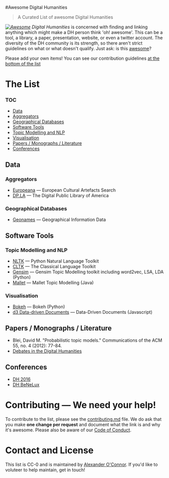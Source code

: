 #Awesome Digital Humanities

> A Curated List of awesome Digital Humanities

*[![Awesome](https://cdn.rawgit.com/sindresorhus/awesome/d7305f38d29fed78fa85652e3a63e154dd8e8829/media/badge.svg)](https://github.com/sindresorhus/awesome) Digital Humanities* is concerned with finding and linking anything which might make a DH person think 'oh! awesome'. This can be a tool, a library, a paper, presentation, website, or even a twitter account. The diversity of the DH community is its strength, so there aren't strict guidelines on what or what doesn't qualify. Just ask: is this [awesome](awesome.md)?

Please add your own items! You can see our contribution guidelines [at the bottom of the list](#contributing--we-need-your-help)

# The List
### TOC
* [Data](#Data)
* [Aggregators](#aggregators)
* [Geographical Databases](#geographical-databases)
* [Software Tools](#software-tools)
* [Topic Modelling and NLP](#topic-modelling-and-nlp)
* [Visualisation](#visualisation) 
* [Papers / Monographs / Literature](#papers--monographs--literature)
* [Conferences](#conferences)


## Data

### Aggregators

* [Europeana](http://www.europeana.eu/portal/) &mdash; European Cultural Artefacts Search
* [DP.LA](https://dp.la/) &mdash; The Digital Public Library of America

### Geographical Databases

* [Geonames](http://www.geonames.org/) &mdash; Geographical Information Data

## Software Tools

### Topic Modelling and NLP 

* [NLTK](http://nltk.org) &mdash; Python Natural Language Toolkit
* [CLTK](http://cltk.org/) &mdash; The Classical Language Toolkit
* [Gensim](https://radimrehurek.com/gensim/) &mdash; Gensim Topic Modelling toolkit including word2vec, LSA, LDA (Python)
* [Mallet](http://mallet.cs.umass.edu/topics.php) &mdash; Mallet Topic Modelling (Java)

### Visualisation 

* [Bokeh](http://bokeh.pydata.org/en/latest/) &mdash; Bokeh (Python)
* [d3 Data-driven Documents](https://d3js.org/) &mdash; Data-Driven Documents (Javascript)

## Papers / Monographs / Literature

* Blei, David M. "Probabilistic topic models." Communications of the ACM 55, no. 4 (2012): 77-84.  
* [Debates in the Digital Humanities](http://dhdebates.gc.cuny.edu/)
 
## Conferences

* [DH 2016](http://dh2016.adho.org/)
* [DH BeNeLux](http://www.dhbenelux.org/)


# Contributing &mdash; We need your help!
To contribute to the list, please see the [contributing.md](contributing.md) file. We do ask that you make **one change per request** and document what the link is and why it's awesome. Please also be aware of our [Code of Conduct](conduct.md).

# Contact and License

This list is CC-0 and is maintained by [Alexander O'Connor](https://www.twitter.com/uberalex). If you'd like to voluteer to help maintain, get in touch!

